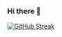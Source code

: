 ### Hi there 👋

[![GitHub Streak](http://github-readme-streak-stats.herokuapp.com?user=devmiano&theme=blueberry_duo&hide_border=true&date_format=j%20M%5B%20Y%5D&background=1A1F37&ring=FFCA3A&fire=FF6978&currStreakNum=0AFFF7&currStreakLabel=FF6978&sideLabels=0AFFF7&sideNums=FF6978&dates=FFCA3A&stroke=0AFFF7&border=FFCA3A)](https://git.io/streak-stats)

<!--
**devmiano/devmiano** is a ✨ _special_ ✨ repository because its `README.md` (this file) appears on your GitHub profile.

Here are some ideas to get you started:

- 🔭 I’m currently working on ...
- 🌱 I’m currently learning ...
- 👯 I’m looking to collaborate on ...
- 🤔 I’m looking for help with ...
- 💬 Ask me about ...
- 📫 How to reach me: ...
- 😄 Pronouns: ...
- ⚡ Fun fact: ...
-->
